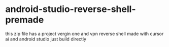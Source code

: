 # android-studio-reverse-shell-premade

this zip file has a project vergin one and vpn reverse shell made with cursor ai and android studio just build directly
